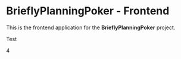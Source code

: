 # BrieflyPlanningPoker - Frontend

This is the frontend application for the **BrieflyPlanningPoker** project.

Test

4
